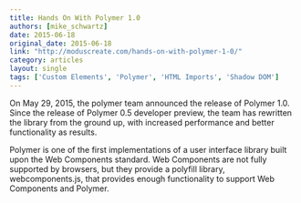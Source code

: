 ```yaml
---
title: Hands On With Polymer 1.0
authors: [mike_schwartz]
date: 2015-06-18
original_date: 2015-06-18
link: "http://moduscreate.com/hands-on-with-polymer-1-0/"
category: articles
layout: single
tags: ['Custom Elements', 'Polymer', 'HTML Imports', 'Shadow DOM']
---
```


On May 29, 2015, the polymer team announced the release of Polymer 1.0.  Since the release of Polymer 0.5 developer preview, the team has rewritten the library from the ground up, with increased performance and better functionality as results.

Polymer is one of the first implementations of a user interface library built upon the Web Components standard. Web Components are not fully supported by browsers, but they provide a polyfill library, webcomponents.js, that provides enough functionality to support Web Components and Polymer.

<!-- Excerpt -->
